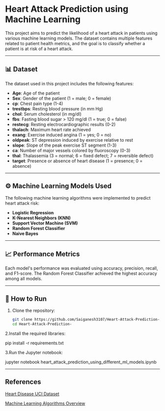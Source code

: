 # Heart Attack Prediction using Machine Learning

This project aims to predict the likelihood of a heart attack in patients using various machine learning models. The dataset contains multiple features related to patient health metrics, and the goal is to classify whether a patient is at risk of a heart attack.

---

## 📊 Dataset

The dataset used in this project includes the following features:

- **Age**: Age of the patient
- **Sex**: Gender of the patient (1 = male; 0 = female)
- **cp**: Chest pain type (1-4)
- **trestbps**: Resting blood pressure (in mm Hg)
- **chol**: Serum cholesterol (in mg/dl)
- **fbs**: Fasting blood sugar > 120 mg/dl (1 = true; 0 = false)
- **restecg**: Resting electrocardiographic results (0-2)
- **thalach**: Maximum heart rate achieved
- **exang**: Exercise induced angina (1 = yes; 0 = no)
- **oldpeak**: ST depression induced by exercise relative to rest
- **slope**: Slope of the peak exercise ST segment (1-3)
- **ca**: Number of major vessels colored by fluoroscopy (0-3)
- **thal**: Thalassemia (3 = normal; 6 = fixed defect; 7 = reversible defect)
- **target**: Presence or absence of heart disease (1 = presence; 0 = absence)

---

## ⚙️ Machine Learning Models Used

The following machine learning algorithms were implemented to predict heart attack risk:

- **Logistic Regression**
- **K-Nearest Neighbors (KNN)**
- **Support Vector Machine (SVM)**
- **Random Forest Classifier**
- **Naive Bayes**

---

## 📈 Performance Metrics

Each model's performance was evaluated using accuracy, precision, recall, and F1-score. The Random Forest Classifier achieved the highest accuracy among all models.

---

## 🧪 How to Run

1. Clone the repository:

   ```bash
   git clone https://github.com/Saiganesh3107/Heart-Attack-Prediction-
   cd Heart-Attack-Prediction-
   
2.Install the required libraries:

pip install -r requirements.txt


3.Run the Jupyter notebook:

jupyter notebook heart_attack_prediction_using_different_ml_models.ipynb

---

## References

[Heart Disease UCI Dataset](https://archive.ics.uci.edu/ml/datasets/heart+Disease)

[Machine Learning Algorithms Overview](https://scikit-learn.org/stable/supervised_learning.html)
